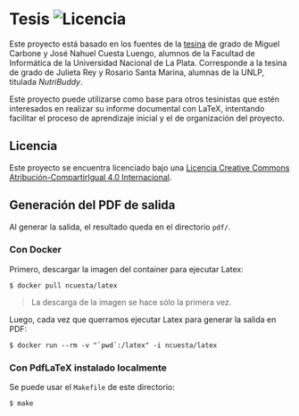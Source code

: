 # Tesis ![Licencia](https://i.creativecommons.org/l/by-sa/4.0/88x31.png)

Este proyecto está basado en los fuentes de la [tesina](https://github.com/ncuesta/tesis)
 de grado de Miguel Carbone y
José Nahuel Cuesta Luengo, alumnos de la Facultad de Informática de la
Universidad Nacional de La Plata. Corresponde a la tesina de grado de Julieta Rey y Rosario Santa Marina, alumnas de la UNLP, titulada *NutriBuddy*.

Este proyecto puede utilizarse como base para otros tesinistas que estén
interesados en realizar su informe documental con LaTeX, intentando facilitar el
proceso de aprendizaje inicial y el de organización del proyecto.

## Licencia

Este proyecto se encuentra licenciado bajo una [Licencia Creative Commons
Atribución-CompartirIgual 4.0 Internacional](http://creativecommons.org/licenses/by-sa/4.0/).

## Generación del PDF de salida

Al generar la salida, el resultado queda en el directorio `pdf/`.

### Con Docker

Primero, descargar la imagen del container para ejecutar Latex:

```console
$ docker pull ncuesta/latex
```

> La descarga de la imagen se hace sólo la primera vez.

Luego, cada vez que querramos ejecutar Latex para generar la salida en PDF:

```console
$ docker run --rm -v "`pwd`:/latex" -i ncuesta/latex
```

### Con PdfLaTeX instalado localmente

Se puede usar el `Makefile` de este directorio:

```console
$ make
```
